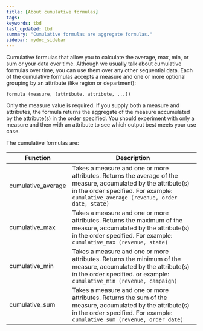 ```yaml
---
title: [About cumulative formulas]
tags:
keywords: tbd
last_updated: tbd
summary: "Cumulative formulas are aggregate formulas."
sidebar: mydoc_sidebar
---
```

Cumulative formulas that allow you to calculate the average, max, min, or sum or
your data over time. Although we usually talk about cumulative formulas over
time, you can use them over any other sequential data. Each of the cumulative
formulas accepts a measure and one or more optional grouping by an attribute
(like region or department):

```
formula (measure, [attribute, attribute, ...])
```

Only the measure value is required. If you supply both a measure and attributes,
the formula returns the aggregate of the measure accumulated by the attribute(s)
in the order specified. You should experiment with only a measure and then with
an attribute to see which output best meets your use case.


The cumulative formulas are:

|Function|Description|
|--------|-----------|
|cumulative_average|Takes a measure and one or more attributes. Returns the average of the measure, accumulated by the attribute(s) in the order specified. For example: `cumulative_average (revenue, order date, state)`|
|cumulative_max|Takes a measure and one or more attributes. Returns the maximum of the measure, accumulated by the attribute(s) in the order specified. For example: `cumulative_max (revenue, state)`|
|cumulative_min|Takes a measure and one or more attributes. Returns the minimum of the measure, accumulated by the attribute(s) in the order specified. or example: `cumulative_min (revenue, campaign)`|
|cumulative_sum|Takes a measure and one or more attributes. Returns the sum of the measure, accumulated by the attribute(s) in the order specified. For example:  `cumulative_sum (revenue, order date)`|
